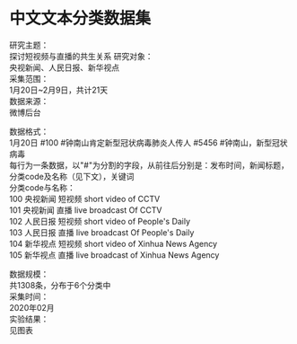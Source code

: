   中文文本分类数据集  
  ===  
  
  研究主题：  
  探讨短视频与直播的共生关系
  研究对象：  
  央视新闻、人民日报、新华视点   
  采集范围：  
  1月20日~2月9日，共计21天  
  数据来源：  
  微博后台  
  
  数据格式：  
  1月20日 #100 #钟南山肯定新型冠状病毒肺炎人传人 #5456 #钟南山，新型冠状病毒  
  每行为一条数据，以"#"为分割的字段，从前往后分别是：发布时间，新闻标题，分类code及名称（见下文），关键词  
  分类code与名称：  
    100 央视新闻 短视频 short video of CCTV  
    101 央视新闻 直播 live broadcast Of CCTV  
    102 人民日报 短视频 short video of People's Daily  
    103 人民日报 直播 live broadcast Of People's Daily  
    104 新华视点 短视频 short video of Xinhua News Agency  
    105 新华视点 直播 live broadcast of Xinhua News Agency  
  
  数据规模：  
  共1308条，分布于6个分类中  
  采集时间：  
  2020年02月  
  实验结果：  
  见图表  
